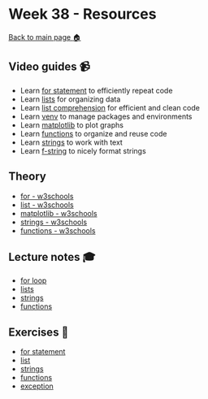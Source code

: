 # Week 38 - Resources

[Back to main page :house:](https://github.com/pr0fez/AI24-Programmering)

## Video guides :video_camera:
- Learn [for statement][for_video] to efficiently repeat code
- Learn [lists][lists_video] for organizing data
- Learn [list comprehension][list_comp_vid] for efficient and clean code
- Learn [venv][venv] to manage packages and environments
- Learn [matplotlib][matplot_video] to plot graphs
- Learn [functions][func_vid] to organize and reuse code
- Learn [strings][string_vid] to work with text
- Learn [f-string][f_string_vid] to nicely format strings


[func_vid]: https://www.youtube.com/watch?v=NE97ylAnrz4
[string_vid]: https://www.youtube.com/watch?v=k9TUPpGqYTo
[f_string_vid]: https://www.youtube.com/watch?v=nghuHvKLhJA

[matplot_video]: https://www.youtube.com/watch?v=nzKy9GY12yo

[for_video]: https://www.youtube.com/watch?v=OnDr4J2UXSA

[venv]: fixme

[lists_video]: https://www.youtube.com/watch?v=ohCDWZgNIU0&list=PLi01XoE8jYohWFPpC17Z-wWhPOSuh8Er-&index=14

[list_comp_vid]: https://www.youtube.com/watch?v=AhSvKGTh28Q&list=PLi01XoE8jYohWFPpC17Z-wWhPOSuh8Er-&index=22


## Theory
- [for - w3schools][w3for]
- [list - w3schools][w3list]
- [matplotlib - w3schools][w3matplot]
- [strings - w3schools][w3str]
- [functions - w3schools][w3func]

[w3str]: https://www.w3schools.com/python/python_strings.asp
[w3func]: https://www.w3schools.com/python/python_functions.asp
[w3matplot]: https://www.w3schools.com/python/matplotlib_intro.asp
[w3list]: https://www.w3schools.com/python/python_lists.asp
[w3for]: https://www.w3schools.com/python/python_for_loops.asp


## Lecture notes :mortar_board:
- [for loop](https://github.com/pr0fez/AI24-Programmering/blob/master/Lectures/L3-for-statement.ipynb)
- [lists](https://github.com/pr0fez/AI24-Programmering/blob/master/Lectures/L4-lists.ipynb)
- [strings](https://github.com/pr0fez/AI24-Programmering/blob/master/Lectures/L5-strings.ipynb)
- [functions](https://github.com/pr0fez/AI24-Programmering/blob/master/Lectures/L6-functions.ipynb)


## Exercises :running:
- [for statement][exercise_for]
- [list][exercise_list]
- [strings][str_exercise]
- [functions][func_exercise] 
- [exception][except_exer]

[except_exer]: https://github.com/pr0fez/AI24-Programmering/blob/master/Exercises/07-exception-exercise.ipynb

[str_exercise]: https://github.com/pr0fez/AI24-Programmering/blob/master/Exercises/05-strings-exercise.ipynb

[func_exercise]: https://github.com/pr0fez/AI24-Programmering/blob/master/Exercises/06-functions-exericse.ipynb

[exercise_for]: https://github.com/pr0fez/AI24-Programmering/blob/master/Exercises/03-for-statement-exercise.ipynb

[exercise_list]: https://github.com/pr0fez/AI24-Programmering/blob/master/Exercises/04-list-exercise.ipynb